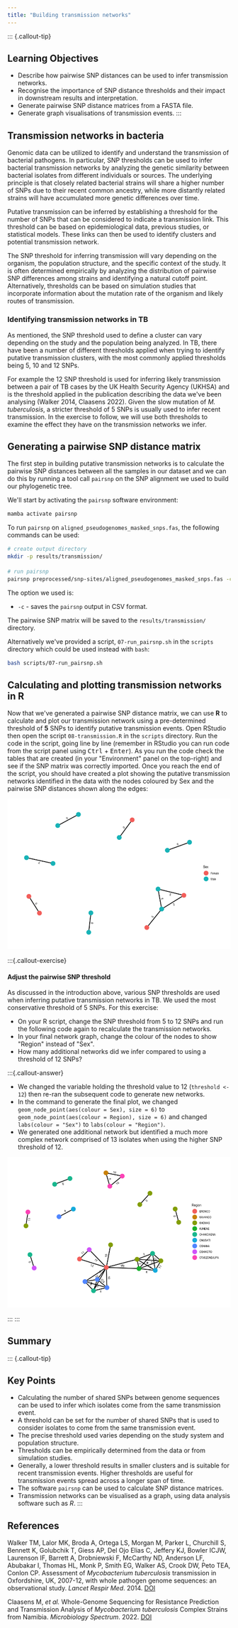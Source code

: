 ```yaml
---
title: "Building transmission networks"
---
```


::: {.callout-tip}
## Learning Objectives

- Describe how pairwise SNP distances can be used to infer transmission networks. 
- Recognise the importance of SNP distance thresholds and their impact in downstream results and interpretation.
- Generate pairwise SNP distance matrices from a FASTA file.
- Generate graph visualisations of transmission events. 
:::

## Transmission networks in bacteria

Genomic data can be utilized to identify and understand the transmission of bacterial pathogens. In particular, SNP thresholds can be used to infer bacterial transmission networks by analyzing the genetic similarity between bacterial isolates from different individuals or sources. The underlying principle is that closely related bacterial strains will share a higher number of SNPs due to their recent common ancestry, while more distantly related strains will have accumulated more genetic differences over time. 

Putative transmission can be inferred by establishing a threshold for the number of SNPs that can be considered to indicate a transmission link. This threshold can be based on epidemiological data, previous studies, or statistical models.  These links can then be used to identify clusters and potential transmission network.

The SNP threshold for inferring transmission will vary depending on the organism, the population structure, and the specific context of the study. It is often determined empirically by analyzing the distribution of pairwise SNP differences among strains and identifying a natural cutoff point. Alternatively, thresholds can be based on simulation studies that incorporate information about the mutation rate of the organism and likely routes of transmission.

### Identifying transmission networks in TB

As mentioned, the SNP threshold used to define a cluster can vary depending on the study and the population being analyzed. In TB, there have been a number of different thresholds applied when trying to identify putative transmission clusters, with the most commonly applied thresholds being 5, 10 and 12 SNPs. 

For example the 12 SNP threshold is used for inferring likely transmission between a pair of TB cases by the UK Health Security Agency (UKHSA) and is the threshold applied in the publication describing the data we've been analysing (Walker 2014, Claasens 2022).  Given the slow mutation of _M. tuberculosis_, a stricter threshold of 5 SNPs is usually used to infer recent transmission.  In the exercise to follow, we will use both thresholds to examine the effect they have on the transmission networks we infer.

## Generating a pairwise SNP distance matrix

The first step in building putative transmission networks is to calculate the pairwise SNP distances between all the samples in our dataset and we can do this by running a tool call `pairsnp` on the SNP alignment we used to build our phylogenetic tree.

We'll start by activating the `pairsnp` software environment:

```bash
mamba activate pairsnp
```

To run `pairsnp` on `aligned_pseudogenomes_masked_snps.fas`, the following commands can be used:

```bash
# create output directory
mkdir -p results/transmission/

# run pairsnp
pairsnp preprocessed/snp-sites/aligned_pseudogenomes_masked_snps.fas -c > results/transmission/aligned_pseudogenomes_masked_snps.csv
```
The option we used is:

- `-c` - saves the `pairsnp` output in CSV format.

The pairwise SNP matrix will be saved to the `results/transmission/` directory.  

Alternatively we've provided a script, `07-run_pairsnp.sh` in the `scripts` directory which could be used instead with `bash`:

```bash
bash scripts/07-run_pairsnp.sh
```

## Calculating and plotting transmission networks in R

Now that we've generated a pairwise SNP distance matrix, we can use **R** to calculate and plot our transmission network using a pre-determined threshold of **5** SNPs to identify putative transmission events. Open RStudio then open the script `08-transmission.R` in the `scripts` directory. Run the code in the script, going line by line (remember in RStudio you can run code from the script panel using <kbd>Ctrl</kbd> + <kbd>Enter</kbd>). As you run the code check the tables that are created (in your "Environment" panel on the top-right) and see if the SNP matrix was correctly imported.  Once you reach the end of the script, you should have created a plot showing the putative transmission networks identified in the data with the nodes coloured by Sex and the pairwise SNP distances shown along the edges:

![Putative transmission networks generated using a 5 SNP threshold](images/5_snp_network.png)

:::{.callout-exercise}
#### Adjust the pairwise SNP threshold

As discussed in the introduction above, various SNP thresholds are used when inferring putative transmission networks in TB.  We used the most conservative threshold of 5 SNPs.  For this exercise:

- On your R script, change the SNP threshold from 5 to 12 SNPs and run the following code again to recalculate the transmission networks.
- In your final network graph, change the colour of the nodes to show "Region" instead of "Sex".
- How many additional networks did we infer compared to using a threshold of 12 SNPs?

:::{.callout-answer}
- We changed the variable holding the threshold value to 12 (`threshold <- 12`) then re-ran the subsequent code to generate new networks.  
- In the command to generate the final plot, we changed `geom_node_point(aes(colour = Sex), size = 6)` to `geom_node_point(aes(colour = Region), size = 6)` and changed `labs(colour = "Sex")` to `labs(colour = "Region")`.
- We generated one additional network but identified a much more complex network comprised of 13 isolates when using the higher SNP threshold of 12.

![Putative transmission networks generated using a 12 SNP threshold](images/12_snp_network.png)

:::
:::


## Summary

::: {.callout-tip}
## Key Points

- Calculating the number of shared SNPs between genome sequences can be used to infer which isolates come from the same transmission event. 
- A threshold can be set for the number of shared SNPs that is used to consider isolates to come from the same transmission event. 
- The precise threshold used varies depending on the study system and population structure. 
- Thresholds can be empirically determined from the data or from simulation studies. 
- Generally, a lower threshold results in smaller clusters and is suitable for recent transmission events. Higher thresholds are useful for transmission events spread across a longer span of time. 
- The software `pairsnp` can be used to calculate SNP distance matrices. 
- Transmission networks can be visualised as a graph, using data analysis software such as _R_. 
:::

## References

Walker TM, Lalor MK, Broda A, Ortega LS, Morgan M, Parker L, Churchill S, Bennett K, Golubchik T, Giess AP, Del Ojo Elias C, Jeffery KJ, Bowler ICJW, Laurenson IF, Barrett A, Drobniewski F, McCarthy ND, Anderson LF, Abubakar I, Thomas HL, Monk P, Smith EG, Walker AS, Crook DW, Peto TEA, Conlon CP. Assessment of _Mycobacterium tuberculosis_ transmission in Oxfordshire, UK, 2007-12, with whole pathogen genome sequences: an observational study. _Lancet Respir Med_. 2014. [DOI](https://doi.org/10.1016/s2213-2600(14)70027-x)

Claasens M, _et al._ Whole-Genome Sequencing for Resistance Prediction and Transmission Analysis of _Mycobacterium tuberculosis_ Complex Strains from Namibia. _Microbiology Spectrum_. 2022. [DOI](https://doi.org/10.1128/spectrum.01586-22)